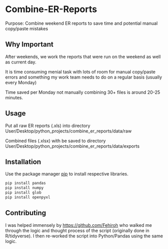 # Combine-ER-Reports

Purpose: Combine weekend ER reports to save time and potential manual copy/paste mistakes

## Why Important

After weekends, we work the reports that were run on the weekend as well as current day. 

It is time consuming menial task with lots of room for manual copy/paste errors and something my work team needs to do on a regular basis (usually every Monday)

Time saved per Monday not manually combining 30+ files is around 20-25 minutes.

## Usage

Put all raw ER reports (.xls) into directory User/Desktop/python_projects/combine_er_reports/data/raw

Combined files (.xlsx) with be saved to directory User/Desktop/python_projects/combine_er_reports/data/exports

## Installation

Use the package manager [pip](https://pip.pypa.io/en/stable/) to install respective libraries.

```bash
pip install pandas
pip install numpy
pip install glob
pip install openpyxl
```

## Contributing

I was helped immensely by https://github.com/Fehiroh who walked me through the logic and thought process of the script (originally done in R/tidyverse). I then re-worked the script into Python/Pandas using the same logic. 
